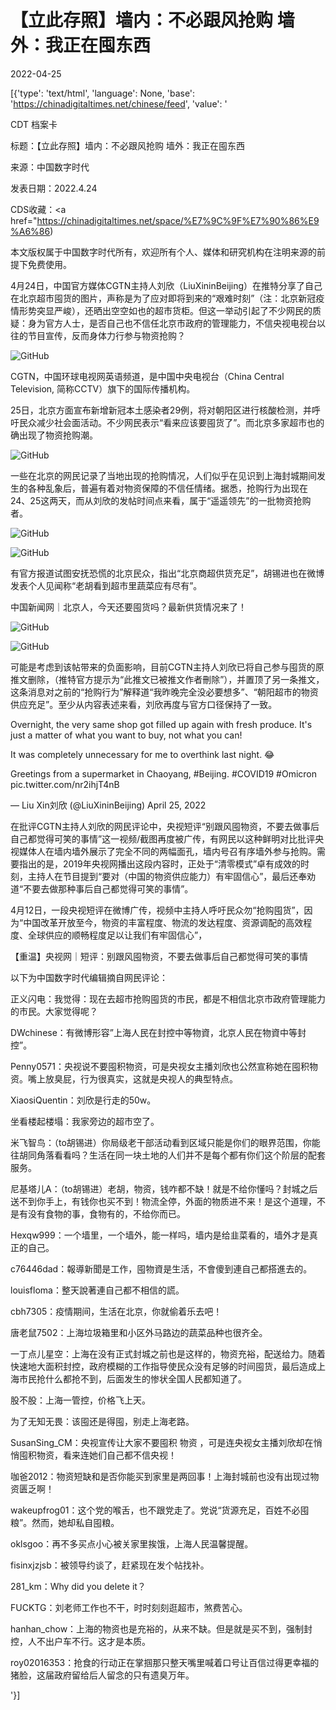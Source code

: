 # 【立此存照】墙内：不必跟风抢购 墙外：我正在囤东西

2022-04-25

[{'type': 'text/html', 'language': None, 'base': 'https://chinadigitaltimes.net/chinese/feed', 'value': '

CDT 档案卡

标题：【立此存照】墙内：不必跟风抢购 墙外：我正在囤东西

来源：中国数字时代

发表日期：2022.4.24

CDS收藏：<a href="https://chinadigitaltimes.net/space/%E7%9C%9F%E7%90%86%E9%A6%86)

本文版权属于中国数字时代所有，欢迎所有个人、媒体和研究机构在注明来源的前提下免费使用。





4月24日，中国官方媒体CGTN主持人刘欣（LiuXininBeijing）在推特分享了自己在北京超市囤货的图片，声称是为了应对即将到来的“艰难时刻”（注：北京新冠疫情形势突显严峻），还晒出空空如也的超市货柜。但这一举动引起了不少网民的质疑：身为官方人士，是否自己也不信任北京市政府的管理能力，不信央视电视台以往的节目宣传，反而身体力行参与物资抢购？

![GitHub](https://chinadigitaltimes.net/chinese/files/2022/04/image-1650880699563.png)



CGTN，中国环球电视网英语频道，是中国中央电视台（China Central Television, 简称CCTV）旗下的国际传播机构。



25日，北京方面宣布新增新冠本土感染者29例，将对朝阳区进行核酸检测，并呼吁民众减少社会面活动。不少网民表示“看来应该要囤货了”。而北京多家超市也的确出现了物资抢购潮。

![GitHub](https://chinadigitaltimes.net/chinese/files/2022/04/image-1650880748486.png)

一些在北京的网民记录了当地出现的抢购情况，人们似乎在见识到上海封城期间发生的各种乱象后，普遍有着对物资保障的不信任情绪。据悉，抢购行为出现在24、25这两天，而从刘欣的发帖时间点来看，属于“遥遥领先”的一批物资抢购者。

![GitHub](https://chinadigitaltimes.net/chinese/files/2022/04/image-1650880875618.png)

![GitHub](https://chinadigitaltimes.net/chinese/files/2022/04/image-1650881011044.png)

有官方报道试图安抚恐慌的北京民众，指出“北京商超供货充足”，胡锡进也在微博发表个人见闻称“老胡看到超市里蔬菜应有尽有”。



中国新闻网｜北京人，今天还要囤货吗？最新供货情况来了！



![GitHub](https://chinadigitaltimes.net/chinese/files/2022/04/image-1650883079007.png)

![GitHub](https://chinadigitaltimes.net/chinese/files/2022/04/image-1650883108593.png)

可能是考虑到该帖带来的负面影响，目前CGTN主持人刘欣已将自己参与囤货的原推文删除，（推特官方提示为“此推文已被推文作者刪除”），并置顶了另一条推文，这条消息对之前的“抢购行为”解释道“我昨晚完全没必要想多”、“朝阳超市的物资供应充足”。至少从内容表述来看，刘欣再度与官方口径保持了一致。



Overnight, the very same shop got filled up again with fresh produce. It\'s just a matter of what you want to buy,  not what you can! 

It was completely unnecessary for me to overthink last night. 😂

Greetings from a supermarket in Chaoyang, #Beijing. #COVID19 #Omicron pic.twitter.com/nr2ihjT4nB

&mdash; Liu Xin刘欣 (@LiuXininBeijing) April 25, 2022



在批评CGTN主持人刘欣的网民评论中，央视短评“别跟风囤物资，不要去做事后自己都觉得可笑的事情”这一视频/截图再度被广传，有网民以这种鲜明对比批评央视媒体人在墙内墙外展示了完全不同的两幅面孔，墙内号召有序墙外参与抢购。需要指出的是，2019年央视网播出这段内容时，正处于“清零模式”卓有成效的时刻，主持人在节目提到“要对（中国的物资供应能力）有牢固信心”，最后还奉劝道“不要去做那种事后自己都觉得可笑的事情”。



4月12日，一段央视短评在微博广传，视频中主持人呼吁民众勿“抢购囤货”，因为“中国改革开放至今，物资的丰富程度、物流的发达程度、资源调配的高效程度、全球供应的顺畅程度足以让我们有牢固信心”，





【重温】央视网｜短评：别跟风囤物资，不要去做事后自己都觉得可笑的事情





以下为中国数字时代编辑摘自网民评论：



正义闪电：我觉得：现在去超市抢购囤货的市民，都是不相信北京市政府管理能力的市民。大家觉得呢？

DWchinese：有微博形容&#8221;上海人民在封控中等物資，北京人民在物資中等封控&#8221;。

Penny0571：央视说不要囤积物资，可是央视女主播刘欣也公然宣称她在囤积物资。嘴上放臭屁，行为很真实，这就是央视人的典型特点。

XiaosiQuentin：刘欣是行走的50w。

坐看楼起楼塌：我家旁边的超市空了。

米飞智鸟：（to胡锡进）你局级老干部活动看到区域只能是你们的眼界范围，你能往胡同角落看看吗？生活在同一块土地的人们并不是每个都有你们这个阶层的配套服务。

尼基塔儿A：（to胡锡进）老胡，物资，钱咋都不缺！就是不给你懂吗？封城之后送不到你手上，有钱你也买不到！物流全停，外面的物质进不来！是这个道理，不是有没有食物的事，食物有的，不给你而已。

Hexqw999：一个墙里，一个墙外，能一样吗，墙内是给韭菜看的，墙外才是真正的自己。

c76446dad：報導新聞是工作，囤物資是生活，不會傻到連自己都搭進去的。

louisfloma：整天說著連自己都不相信的謊。

cbh7305：疫情期间，生活在北京，你就偷着乐去吧！

唐老鼠7502：上海垃圾箱里和小区外马路边的蔬菜品种也很齐全。

一丁点儿星空：上海在没有正式封城之前也是这样的，物资充裕，配送给力。随着快速地大面积封控，政府模糊的工作指导使民众没有足够的时间囤货，最后造成上海市民抢什么都抢不到，后面发生的惨状全国人民都知道了。

股不股：上海一管控，价格飞上天。

为了无知无畏：该囤还是得囤，别走上海老路。

SusanSing_CM：央视宣传让大家不要囤积 物资 ，可是连央视女主播刘欣却在悄悄囤积物资，看来连她们自己都不信央视！

咖爸2012：物资短缺和是否你能买到家里是两回事！上海封城前也没有出现过物资匮乏啊！

wakeupfrog01：这个党的喉舌，也不跟党走了。党说“货源充足，百姓不必囤粮”。然而，她却私自囤粮。

oklsgoo：再不多买点小心被关家里挨饿，上海人民温馨提醒。

fisinxjzjsb：被领导约谈了，赶紧现在发个帖找补。

281_km：Why did you delete it？

FUCKTG：刘老师工作也不干，时时刻刻逛超市，煞费苦心。

hanhan_chow：上海的物资也是充裕的，从来不缺。但是就是买不到，强制封控，人不出户车不行。这才是本质。

roy02016353：抢食的行动正在掌掴那只整天嘴里喊着口号让百信过得更幸福的猪脸，这届政府留给后人留念的只有遗臭万年。

'}]